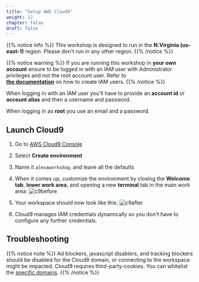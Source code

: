 ```yaml
---
title: "Setup AWS Cloud9"
weight: 12
chapter: false
draft: false
---
```


{{% notice info %}}
This workshop is designed to run in the **N.Virginia (us-east-1)** region. Please don't run in any other region.
{{% /notice %}}

{{% notice warning %}}
If you are running this workshop in **your own account** ensure to be logged in with an IAM user with Administrator privileges and
not the root account user. Refer to  
**[the documentation](https://docs.aws.amazon.com/IAM/latest/UserGuide/id_users.html)** on how to create IAM users.
{{% /notice %}}


When logging in with an IAM user you'll have to provide an **account id** or **account alias** and then a username and  password.

When logging in as **root** you use an email and a password.



## Launch Cloud9
1. Go to [AWS Cloud9 Console](https://us-east-1.console.aws.amazon.com/cloud9/home/product?region=us-east-1#)

1. Select **Create environment**

1. Name it `alexaworkshop`, and leave all the defaults 

1. When it comes up, customize the environment by closing the **Welcome tab**, **lower work area**, 
and opening a new **terminal** tab in the main work area:
    ![c9before](/images/getting-started/cloud9_welcome.png)

1. Your workspace should now look like this:
    ![c9after](/images/getting-started/cloud9after.png)

1. Cloud9 manages IAM credentials dynamically so you don't have to configure any further credentials.


## Troubleshooting
{{% notice note %}}
Ad blockers, javascript disablers, and tracking blockers should be disabled for
the Cloud9 domain, or connecting to the workspace might be impacted.
Cloud9 requires third-party-cookies. You can whitelist the [specific domains]( https://docs.aws.amazon.com/cloud9/latest/user-guide/troubleshooting.html#troubleshooting-env-loading).
{{% /notice %}}